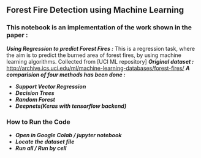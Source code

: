 ##  Forest Fire Detection using Machine Learning

###  This notebook is an implementation of the work shown in the paper :

***Using Regression to predict Forest Fires :*** 
This is a regression task, where the aim is to predict 
the burned area of forest fires, by using machine learning algorithms. 
Collected from [UCI ML repository]
***Original dataset :***
http://archive.ics.uci.edu/ml/machine-learning-databases/forest-fires/
***A comparision of four methods has been done :***

* ***Support Vector Regression***
* ***Decision Trees***
* ***Random Forest***
* ***Deepnets(Keras with tensorflow backend)***

### How to Run the Code
* ***Open in Google Colab / jupyter notebook***
* ***Locate the dataset file***
* ***Run all / Run by cell***








